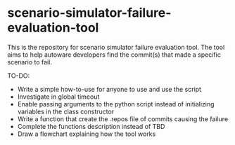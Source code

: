 # scenario-simulator-failure-evaluation-tool
This is the repository for scenario simulator failure evaluation tool. The tool aims to help autoware developers find the commit(s) that made a specific scenario to fail.

TO-DO:
- Write a simple how-to-use for anyone to use and use the script
- Investigate in global timeout
- Enable passing arguments to the python script instead of initializing variables in the class constructor
- Write a function that create the .repos file of commits causing the failure
- Complete the functions description instead of TBD
- Draw a flowchart explaining how the tool works

